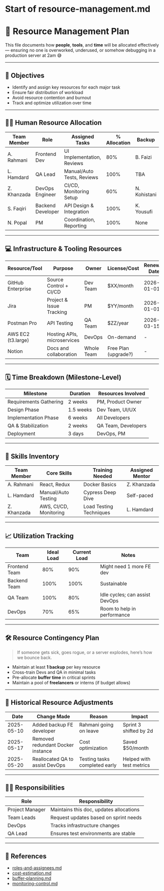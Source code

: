 <!--
START OF resource-management.md

Purpose:
This document defines how human, technical, and financial resources will be planned, allocated, tracked, and optimized throughout the project.

Update Frequency:
Update this document during project planning and revise quarterly or when major shifts occur.

Location: /project-management/resource-management.md
-->

# Start of resource-management.md

# 🧰 Resource Management Plan

This file documents how **people**, **tools**, and **time** will be allocated effectively — ensuring no one is overworked, underused, or somehow debugging in a production server at 2am 😅

---

## 🎯 Objectives

- Identify and assign key resources for each major task
- Ensure fair distribution of workload
- Avoid resource contention and burnout
- Track and optimize utilization over time

---

## 🧑‍💻 Human Resource Allocation

| Team Member   | Role               | Assigned Tasks              | % Allocation | Backup        |
|---------------|--------------------|------------------------------|---------------|----------------|
| A. Rahmani    | Frontend Dev       | UI Implementation, Reviews  | 80%           | B. Faizi       |
| L. Hamdard    | QA Lead            | Manual/Auto Tests, Reviews  | 100%          | TBA            |
| Z. Khanzada   | DevOps Engineer    | CI/CD, Monitoring Setup     | 60%           | N. Kohistani   |
| S. Faqiri     | Backend Developer  | API Design & Integration    | 100%          | K. Yousufi     |
| N. Popal      | PM                 | Coordination, Reporting     | 100%          | None           |

---

## 💻 Infrastructure & Tooling Resources

| Resource/Tool     | Purpose                         | Owner         | License/Cost        | Renewal Date |
|-------------------|----------------------------------|----------------|----------------------|---------------|
| GitHub Enterprise | Source Control + CI/CD          | Dev Team       | $XX/month            | 2026-01-01     |
| Jira              | Project & Issue Tracking        | PM             | $YY/month            | 2026-01-01     |
| Postman Pro       | API Testing                     | QA Team        | $ZZ/year             | 2026-03-15     |
| AWS EC2 (t3.large)| Hosting APIs, microservices     | DevOps         | On-demand            | -             |
| Notion            | Docs and collaboration          | Whole Team     | Free Plan (upgrade?) | -             |

---

## 🗓️ Time Breakdown (Milestone-Level)

| Milestone             | Duration     | Resources Involved                     |
|-----------------------|--------------|----------------------------------------|
| Requirements Gathering| 2 weeks      | PM, Product Owner                      |
| Design Phase          | 1.5 weeks    | Dev Team, UI/UX                        |
| Implementation Phase  | 6 weeks      | All Developers                         |
| QA & Stabilization    | 2 weeks      | QA Team, Developers                    |
| Deployment            | 3 days       | DevOps, PM                             |

---

## 🧠 Skills Inventory

| Team Member | Core Skills            | Training Needed         | Assigned Mentor |
|-------------|------------------------|-------------------------|-----------------|
| A. Rahmani  | React, Redux           | Docker Basics           | Z. Khanzada     |
| L. Hamdard  | Manual/Auto Testing    | Cypress Deep Dive       | Self-paced      |
| Z. Khanzada | AWS, CI/CD, Monitoring | Load Testing Techniques | L. Hamdard      |

---

## 📈 Utilization Tracking

| Team           | Ideal Load | Current Load | Notes                          |
|----------------|------------|--------------|--------------------------------|
| Frontend Team  | 80%        | 90%          | Might need 1 more FE dev       |
| Backend Team   | 100%       | 100%         | Sustainable                    |
| QA Team        | 100%       | 80%          | Idle cycles; can assist DevOps |
| DevOps         | 70%        | 65%          | Room to help in performance    |

---

## 🛠 Resource Contingency Plan

> If someone gets sick, goes rogue, or a server explodes, here’s how we bounce back.

- Maintain at least **1 backup** per key resource
- Cross-train Devs and QA in minimal tasks
- Pre-allocate **buffer time** in critical sprints
- Maintain a pool of **freelancers** or interns (if budget allows)

---

## 📒 Historical Resource Adjustments

| Date       | Change Made                         | Reason                       | Impact                  |
|------------|--------------------------------------|------------------------------|--------------------------|
| 2025-05-10 | Added backup FE developer            | Rahmani going on leave       | Sprint 3 shifted by 2d   |
| 2025-05-17 | Removed redundant Docker instance    | Cost optimization            | Saved $50/month          |
| 2025-05-20 | Reallocated QA to assist DevOps      | Testing tasks completed early| Helped with test metrics |

---

## 🧑‍💼 Responsibilities

| Role           | Responsibility                         |
|----------------|------------------------------------------|
| Project Manager| Maintains this doc, updates allocations |
| Team Leads     | Request updates based on sprint needs   |
| DevOps         | Tracks infrastructure changes           |
| QA Lead        | Ensures test environments are stable    |

---

## 🔗 References

- [roles-and-assignees.md](roles-and-assignees.md)  
- [cost-estimation.md](cost-estimation.md)  
- [buffer-planning.md](buffer-planning.md)  
- [monitoring-control.md](monitoring-control.md)

<!-- END OF resource-management.md -->
